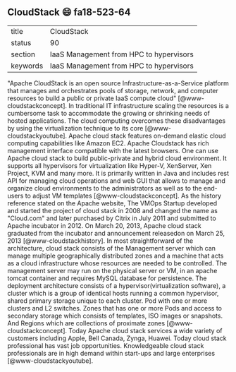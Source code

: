 ## CloudStack :smile: fa18-523-64

|          |                                         |
| -------- | --------------------------------------- |
| title    | CloudStack                              | 
| status   | 90                                      |
| section  | IaaS Management from HPC to hypervisors |
| keywords | IaaS Management from HPC to hypervisors |

"Apache CloudStack is an open source Infrastructure-as-a-Service 
platform that manages and orchestrates pools of storage, network, and 
computer resources to build a public or private IaaS compute cloud" 
[@www-cloudstackconcept]. In traditional IT infrastructure scaling the 
resources is a cumbersome task to accommodate the growing or shrinking 
needs of hosted applications. The cloud computing overcomes these 
disadvantages by using the virtualization technique to its core 
[@www-cloudstackyoutube]. Apache cloud stack features on-demand elastic 
cloud computing capabilities like Amazon EC2. Apache Cloudstack has rich 
management interface compatible with the latest browsers. One can use 
Apache cloud stack to build public-private and hybrid cloud environment. 
It supports all hypervisors for virtualization like Hyper-V, XenServer, 
Xen Project, KVM and many more. It is primarily written in Java and 
includes rest API for managing cloud operations and web GUI that allows 
to manage and organize cloud environments to the administrators as well 
as to the end-users to adjust VM templates [@www-cloudstackconcept]. As 
the history reference stated on the Apache website, The VMOps Startup 
developed and started the project of cloud stack in 2008 and changed the 
name as "Cloud.com" and later purchased by Citrix in July 2011 and 
submitted to Apache incubator in 2012. On March 20, 2013, Apache cloud 
stack graduated from the incubator and announcement releasedon on March 
25, 2013 [@www-cloudstackhistory]. In most straightforward of the 
architecture, cloud stack consists of the Management server which can 
manage multiple geographically distributed zones and a machine that acts 
as a cloud infrastructure whose resources are needed to be controlled. 
The management server may run on the physical server or VM, in an apache 
tomcat container and requires MySQL database for persistence. The 
deployment architecture consists of a hypervisor(virtualization 
software), a cluster which is a group of identical hosts running a 
common hypervisor, shared primary storage unique to each cluster. Pod 
with one or more clusters and L2 switches. Zones that has one or more Pods and 
access to secondary storage which consists of templates, ISO images or 
snapshots. And Regions which are collections of proximate zones 
[@www-cloudstackconcept]. Today Apache cloud stack services a wide 
variety of customers including Apple, Bell Canada, Zynga, Huawei. Today 
cloud stack professional has vast job opportunities. Knowledgeable cloud 
stack professionals are in high demand within start-ups and large 
enterprises [@www-cloudstackyoutube]. 
  
